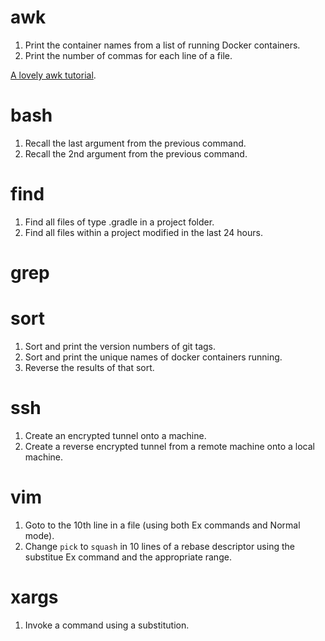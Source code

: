 # awk

1. Print the container names from a list of running Docker containers.
2. Print the number of commas for each line of a file.

[A lovely awk tutorial](http://www.grymoire.com/Unix/Awk.html#uh-0).

# bash

1. Recall the last argument from the previous command.
2. Recall the 2nd argument from the previous command.

# find

1. Find all files of type .gradle in a project folder.
2. Find all files within a project modified in the last 24 hours.

# grep

# sort

1. Sort and print the version numbers of git tags.
2. Sort and print the unique names of docker containers running.
3. Reverse the results of that sort.

# ssh

1. Create an encrypted tunnel onto a machine.
2. Create a reverse encrypted tunnel from a remote machine onto a local machine.

# vim

1. Goto to the 10th line in a file (using both Ex commands and Normal mode).
2. Change `pick` to `squash` in 10 lines of a rebase descriptor using the substitue Ex command and the appropriate range.

# xargs

1. Invoke a command using a substitution.
